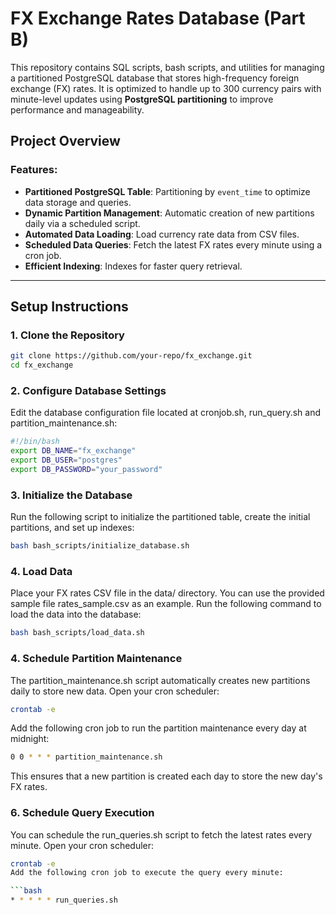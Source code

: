# FX Exchange Rates Database (Part B)

This repository contains SQL scripts, bash scripts, and utilities for managing a partitioned PostgreSQL database that stores high-frequency foreign exchange (FX) rates. It is optimized to handle up to 300 currency pairs with minute-level updates using **PostgreSQL partitioning** to improve performance and manageability.

## Project Overview

### Features:
- **Partitioned PostgreSQL Table**: Partitioning by `event_time` to optimize data storage and queries.
- **Dynamic Partition Management**: Automatic creation of new partitions daily via a scheduled script.
- **Automated Data Loading**: Load currency rate data from CSV files.
- **Scheduled Data Queries**: Fetch the latest FX rates every minute using a cron job.
- **Efficient Indexing**: Indexes for faster query retrieval.

---

## Setup Instructions

### 1. Clone the Repository

```bash
git clone https://github.com/your-repo/fx_exchange.git
cd fx_exchange
```

### 2. Configure Database Settings
Edit the database configuration file located at cronjob.sh, run_query.sh and partition_maintenance.sh:
```bash
#!/bin/bash
export DB_NAME="fx_exchange"
export DB_USER="postgres"
export DB_PASSWORD="your_password"
```

### 3.  Initialize the Database
Run the following script to initialize the partitioned table, create the initial partitions, and set up indexes:

```bash
bash bash_scripts/initialize_database.sh
```

### 4. Load Data
Place your FX rates CSV file in the data/ directory. You can use the provided sample file rates_sample.csv as an example. Run the following command to load the data into the database:

```bash
bash bash_scripts/load_data.sh
```

### 4.  Schedule Partition Maintenance
The partition_maintenance.sh script automatically creates new partitions daily to store new data.
Open your cron scheduler:
```bash
crontab -e
```

Add the following cron job to run the partition maintenance every day at midnight:
```bash
0 0 * * * partition_maintenance.sh
```
This ensures that a new partition is created each day to store the new day's FX rates.

### 6. Schedule Query Execution
You can schedule the run_queries.sh script to fetch the latest rates every minute.
Open your cron scheduler:
```bash
crontab -e
Add the following cron job to execute the query every minute:

```bash
* * * * * run_queries.sh
```

